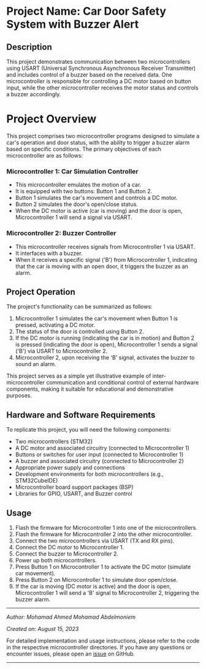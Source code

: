 # Project Name: Car Door Safety System with Buzzer Alert

## Description
This project demonstrates communication between two microcontrollers using USART (Universal Synchronous Asynchronous Receiver Transmitter) and includes control of a buzzer based on the received data. One microcontroller is responsible for controlling a DC motor based on button input, while the other microcontroller receives the motor status and controls a buzzer accordingly.


# Project Overview

This project comprises two microcontroller programs designed to simulate a car's operation and door status, with the ability to trigger a buzzer alarm based on specific conditions. The primary objectives of each microcontroller are as follows:

### Microcontroller 1: Car Simulation Controller
- This microcontroller emulates the motion of a car.
- It is equipped with two buttons: Button 1 and Button 2.
- Button 1 simulates the car's movement and controls a DC motor.
- Button 2 simulates the door's open/close status.
- When the DC motor is active (car is moving) and the door is open, Microcontroller 1 will send a signal via USART.

### Microcontroller 2: Buzzer Controller
- This microcontroller receives signals from Microcontroller 1 via USART.
- It interfaces with a buzzer.
- When it receives a specific signal ('B') from Microcontroller 1, indicating that the car is moving with an open door, it triggers the buzzer as an alarm.

## Project Operation
The project's functionality can be summarized as follows:
1. Microcontroller 1 simulates the car's movement when Button 1 is pressed, activating a DC motor.
2. The status of the door is controlled using Button 2.
3. If the DC motor is running (indicating the car is in motion) and Button 2 is pressed (indicating the door is open), Microcontroller 1 sends a signal ('B') via USART to Microcontroller 2.
4. Microcontroller 2, upon receiving the 'B' signal, activates the buzzer to sound an alarm.

This project serves as a simple yet illustrative example of inter-microcontroller communication and conditional control of external hardware components, making it suitable for educational and demonstrative purposes.

## Hardware and Software Requirements
To replicate this project, you will need the following components:
- Two microcontrollers (STM32)
- A DC motor and associated circuitry (connected to Microcontroller 1)
- Buttons or switches for user input (connected to Microcontroller 1)
- A buzzer and associated circuitry (connected to Microcontroller 2)
- Appropriate power supply and connections
- Development environments for both microcontrollers (e.g., STM32CubeIDE)
- Microcontroller board support packages (BSP)
- Libraries for GPIO, USART, and Buzzer control

## Usage
1. Flash the firmware for Microcontroller 1 into one of the microcontrollers.
2. Flash the firmware for Microcontroller 2 into the other microcontroller.
3. Connect the two microcontrollers via USART (TX and RX pins).
4. Connect the DC motor to Microcontroller 1.
5. Connect the buzzer to Microcontroller 2.
6. Power up both microcontrollers.
7. Press Button 1 on Microcontroller 1 to activate the DC motor (simulate car movement).
8. Press Button 2 on Microcontroller 1 to simulate door open/close.
9. If the car is moving (DC motor is active) and the door is open, Microcontroller 1 will send a 'B' signal to Microcontroller 2, triggering the buzzer alarm.

---

*Author: Mohamad Ahmed Mohamad Abdelmoniem*

*Created on: August 15, 2023*

For detailed implementation and usage instructions, please refer to the code in the respective microcontroller directories. If you have any questions or encounter issues, please open an [issue](https://github.com/your-username/project-name/issues) on GitHub.

---

